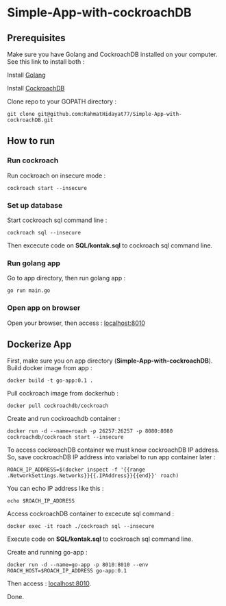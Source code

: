 # Simple-App-with-cockroachDB

## Prerequisites
Make sure you have Golang and CockroachDB installed on your computer. See this link to install both :

Install [Golang](https://www.digitalocean.com/community/tutorials/how-to-install-go-on-ubuntu-18-04)

Install [CockroachDB](https://www.cockroachlabs.com/docs/stable/install-cockroachdb-linux.html)

Clone repo to your GOPATH directory :
```
git clone git@github.com:RahmatHidayat77/Simple-App-with-cockroachDB.git
```

## How to run
### Run cockroach
Run cockroach on insecure mode :
```
cockroach start --insecure
```

### Set up database
Start cockroach sql command line :
```
cockroach sql --insecure
```
Then excecute code on __SQL/kontak.sql__ to cockroach sql command line.

### Run golang app
Go to app directory, then run golang app :
```
go run main.go
```

### Open app on browser
Open your browser, then access :
[localhost:8010](http:localhost:8080)

## Dockerize App
First, make sure you on app directory (__Simple-App-with-cockroachDB__).
Build docker image from app :
```
docker build -t go-app:0.1 .
```

Pull cockroach image from dockerhub :
```
docker pull cockroachdb/cockroach
```

Create and run cockroachdb container :
```
docker run -d --name=roach -p 26257:26257 -p 8080:8080 cockroachdb/cockroach start --insecure
```

To access cockroachDB container we must know cockroachDB IP address.
So, save cockroachDB IP address into variabel to run app container later :
```
ROACH_IP_ADDRESS=$(docker inspect -f '{{range .NetworkSettings.Networks}}{{.IPAddress}}{{end}}' roach)
```
You can echo IP address like this :
```
echo $ROACH_IP_ADDRESS
```

Access cockroachDB container to excecute sql command :
```
docker exec -it roach ./cockroach sql --insecure
```
Execute code on __SQL/kontak.sql__ to cockroach sql command line.

Create and running go-app :
```
docker run -d --name=go-app -p 8010:8010 --env ROACH_HOST=$ROACH_IP_ADDRESS go-app:0.1
```

Then access : [localhost:8010](http:localhost:8080).

Done.

